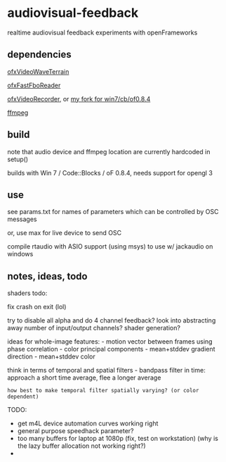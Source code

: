 # audiovisual-feedback
realtime audiovisual feedback experiments with openFrameworks

## dependencies
[ofxVideoWaveTerrain](https://github.com/victor-shepardson/ofxVideoWaveTerrain)

[ofxFastFboReader](https://github.com/neilmendoza/ofxFastFboReader)

[ofxVideoRecorder](https://github.com/DomAmato/ofxVideoRecorder), or [my fork for win7/cb/of0.8.4](https://github.com/victor-shepardson/ofxVideoRecorder)

[ffmpeg](https://www.ffmpeg.org/)

## build

note that audio device and ffmpeg location are currently hardcoded in setup()

builds with Win 7 / Code::Blocks / oF 0.8.4, needs support for opengl 3

## use

see params.txt for names of parameters which can be controlled by OSC messages

or, use max for live device to send OSC

compile rtaudio with ASIO support (using msys) to use w/ jackaudio on windows

## notes, ideas, todo

shaders todo:

fix crash on exit (lol)

try to disable all alpha and do 4 channel feedback?
look into abstracting away number of input/output channels? shader generation?

ideas for whole-image features:
	- motion vector between frames using phase correlation
	- color principal components
	- mean+stddev gradient direction
	- mean+stddev color

think in terms of temporal and spatial filters
	- bandpass filter in time: approach a short time average, flee a longer average

	how best to make temporal filter spatially varying? (or color dependent)

TODO:
 - get m4L device automation curves working right
 - general purpose speedhack parameter?
 - too many buffers for laptop at 1080p (fix, test on workstation) (why is the lazy buffer allocation not working right?)
 - 